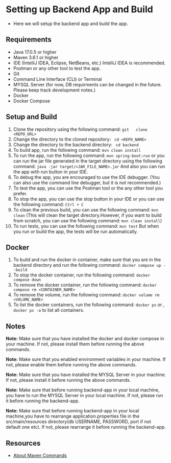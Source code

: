 # Setting up Backend App and Build
* Here we will setup the backend app and build the app.
## Requirements
* Java 17.0.5 or higher
* Maven 3.6.1 or higher
* IDE (IntelliJ IDEA, Eclipse, NetBeans, etc.) IntelliJ IDEA is recommended.
* Postman or any other tool to test the app.
* Git
* Command Line Interface (CLI) or Terminal
* MYSQL Server (for now, DB requirments can be changed in the future. Please keep track development notes.)
* Docker 
* Docker Compose
## Setup and Build
1. Clone the repository using the following command:
`git   clone <REPO_URL> `
2. Change the directory to the cloned repository:
` cd <REPO_NAME>`
3. Change the directory to the backend directory:
` cd backend`
4. To build app, run the following command:
`mvn clean install`
5. To run the app, run the following command:
`mvn spring-boot:run` or you can run the jar file generated in the target directory using the following command:
`java -jar target/<JAR_FILE_NAME>.jar` And also you can run the app with run button in your IDE.
6. To debug the app, you are encouraged to use the IDE debugger. (You can also use the command line debugger, but it is not recommended.)
7. To test the app, you can use the Postman tool or the any other tool you prefer.
8. To stop the app, you can use the stop button in your IDE or you can use the following command:
`Ctrl + C`
9. To clean the previous build, you can use the following command:
`mvn clean` (This will clean the target directory.However, if you want to build from scratch, you can use the following command: `mvn clean install`)
10. To run tests, you can use the following command:
`mvn test` But when you run or build the app, the tests will be run automatically.

## Docker
1. To build and run the docker  in container, make sure that you are in the backend directory and run the following command:
`docker compose up --build`
2. To stop the docker container, run the following command:
`docker compose down`
3. To remove the docker container, run the following command:
`docker compose rm <CONTAINER_NAME>`
4. To remove the volume, run the following command:
`docker volume rm <VOLUME_NAME>`
5. To list the docker containers, run the following command:
`docker ps` or , `docker ps -a` to list all containers.

## Notes
**Note:** Make sure that you have installed the docker and docker compose in your machine. If not, please install them before running the above commands.

**Note:** Make sure that you enabled environment variables in your machine. If not, please enable them before running the above commands.

**Note:** Make sure that you have installed the MYSQL Server in your machine. If not, please install it before running the above commands.

**Note:** Make sure that before running backend-app in your local machine, you have to run the MYSQL Server in your local machine. If not, please run it before running the backend-app.

**Note:** Make sure that before running backend-app in your local machine,you have to rearrange application.properties file in the src/main/resources directory(db USERNAME, PASSWORD, port if not default one etc). If not, please rearrange it before running the backend-app.

## Resources

* [About Maven Commands ](https://www.geeksforgeeks.org/maven-lifecycle-and-basic-maven-commands/)

